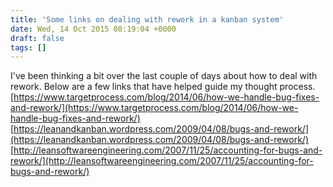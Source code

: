 ```yaml
---
title: 'Some links on dealing with rework in a kanban system'
date: Wed, 14 Oct 2015 08:19:04 +0000
draft: false
tags: []
---
```


I've been thinking a bit over the last couple of days about how to deal with rework. Below are a few links that have helped guide my thought process. [https://www.targetprocess.com/blog/2014/06/how-we-handle-bug-fixes-and-rework/](https://www.targetprocess.com/blog/2014/06/how-we-handle-bug-fixes-and-rework/) [https://leanandkanban.wordpress.com/2009/04/08/bugs-and-rework/](https://leanandkanban.wordpress.com/2009/04/08/bugs-and-rework/) [http://leansoftwareengineering.com/2007/11/25/accounting-for-bugs-and-rework/](http://leansoftwareengineering.com/2007/11/25/accounting-for-bugs-and-rework/)